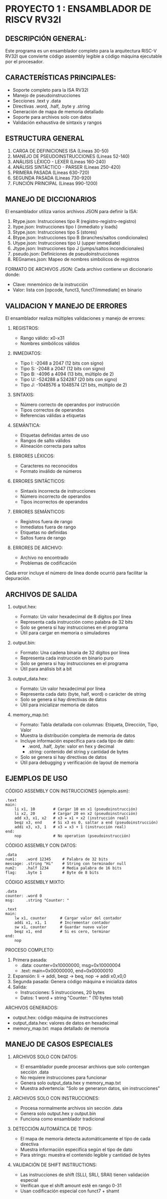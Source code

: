# PROYECTO 1 : ENSAMBLADOR DE RISCV RV32I

## DESCRIPCIÓN GENERAL:
Este programa es un ensamblador completo para la arquitectura RISC-V RV32I que 
convierte código assembly legible a código máquina ejecutable por el procesador.

## CARACTERÍSTICAS PRINCIPALES:
- Soporte completo para la ISA RV32I
- Manejo de pseudoinstrucciones
- Secciones .text y .data
- Directivas .word, .half, .byte y .string
- Generación de mapa de memoria detallado
- Soporte para archivos solo con datos
- Validación exhaustiva de sintaxis y rangos

## ESTRUCTURA GENERAL

1. CARGA DE DEFINICIONES ISA (Líneas 30-50)
2. MANEJO DE PSEUDOINSTRUCCIONES (Líneas 52-140)
3. ANÁLISIS LÉXICO - LEXER (Líneas 160-240)
4. ANÁLISIS SINTÁCTICO - PARSER (Líneas 250-420)
5. PRIMERA PASADA (Líneas 630-720)
6. SEGUNDA PASADA (Líneas 730-920)
7. FUNCIÓN PRINCIPAL (Líneas 990-1200)

## MANEJO DE DICCIONARIOS 

El ensamblador utiliza varios archivos JSON para definir la ISA:

1. Rtype.json: Instrucciones tipo R (registro-registro-registro)
2. Itype.json: Instrucciones tipo I (inmediato y loads)
3. Stype.json: Instrucciones tipo S (stores)
4. Btype.json: Instrucciones tipo B (branches/saltos condicionales)
5. Utype.json: Instrucciones tipo U (upper immediate)
6. Jtype.json: Instrucciones tipo J (jumps/saltos incondicionales)
7. pseudo.json: Definiciones de pseudoinstrucciones
8. REGnames.json: Mapeo de nombres simbólicos de registros

FORMATO DE ARCHIVOS JSON:
Cada archivo contiene un diccionario donde:
- Clave: mnemónico de la instrucción
- Valor: lista con [opcode, funct3, funct7/immediate] en binario

## VALIDACION Y MANEJO DE ERRORES

El ensamblador realiza múltiples validaciones y manejo de errores:

1. REGISTROS:
   - Rango válido: x0-x31
   - Nombres simbólicos válidos

2. INMEDIATOS:
   - Tipo I: -2048 a 2047 (12 bits con signo)
   - Tipo S: -2048 a 2047 (12 bits con signo)
   - Tipo B: -4096 a 4094 (13 bits, múltiplo de 2)
   - Tipo U: -524288 a 524287 (20 bits con signo)
   - Tipo J: -1048576 a 1048574 (21 bits, múltiplo de 2)

3. SINTAXIS:
   - Número correcto de operandos por instrucción
   - Tipos correctos de operandos
   - Referencias válidas a etiquetas

4. SEMÁNTICA:
   - Etiquetas definidas antes de uso
   - Rangos de salto válidos
   - Alineación correcta para saltos

5. ERRORES LÉXICOS:
   - Caracteres no reconocidos
   - Formato inválido de números

6. ERRORES SINTÁCTICOS:
   - Sintaxis incorrecta de instrucciones
   - Número incorrecto de operandos
   - Tipos incorrectos de operandos

7. ERRORES SEMÁNTICOS:
   - Registros fuera de rango
   - Inmediatos fuera de rango
   - Etiquetas no definidas
   - Saltos fuera de rango

8. ERRORES DE ARCHIVO:
   - Archivo no encontrado
   - Problemas de codificación

Cada error incluye el número de línea donde ocurrió para facilitar la depuración.

## ARCHIVOS DE SALIDA 

1. output.hex:
   - Formato: Un valor hexadecimal de 8 dígitos por línea
   - Representa cada instrucción como palabra de 32 bits
   - Solo se genera si hay instrucciones en el programa
   - Útil para cargar en memoria o simuladores

2. output.bin:
   - Formato: Una cadena binaria de 32 dígitos por línea
   - Representa cada instrucción en binario puro
   - Solo se genera si hay instrucciones en el programa
   - Útil para análisis bit a bit

3. output_data.hex:
   - Formato: Un valor hexadecimal por línea
   - Representa cada dato (byte, half, word) o carácter de string
   - Solo se genera si hay directivas de datos
   - Útil para inicializar memoria de datos

4. memory_map.txt:
   - Formato: Tabla detallada con columnas: Etiqueta, Dirección, Tipo, Valor
   - Muestra la distribución completa de memoria de datos
   - Incluye información específica para cada tipo de dato:
     * .word, .half, .byte: valor en hex y decimal
     * .string: contenido del string y cantidad de bytes
   - Solo se genera si hay directivas de datos
   - Útil para debugging y verificación de layout de memoria

## EJEMPLOS DE USO 

CÓDIGO ASSEMBLY CON INSTRUCCIONES (ejemplo.asm):
```
.text
main:
    li x1, 10        # Cargar 10 en x1 (pseudoinstrucción)
    li x2, 20        # Cargar 20 en x2 (pseudoinstrucción)
    add x3, x1, x2   # x3 = x1 + x2 (instrucción real)
    beqz x3, end     # Si x3 es 0, saltar a end (pseudoinstrucción)
    addi x3, x3, 1   # x3 = x3 + 1 (instrucción real)
end:
    nop              # No operation (pseudoinstrucción)
```

CÓDIGO ASSEMBLY CON DATOS:
```
.data
num1:    .word 12345     # Palabra de 32 bits
message: .string "Hi"    # String con terminador null  
num2:    .half 1234      # Media palabra de 16 bits
flag:    .byte 1         # Byte de 8 bits
```

CÓDIGO ASSEMBLY MIXTO:
```
.data
counter: .word 0
msg:     .string "Counter: "

.text
main:
    lw x1, counter      # Cargar valor del contador
    addi x1, x1, 1      # Incrementar contador
    sw x1, counter      # Guardar nuevo valor
    beqz x1, end        # Si es cero, terminar
end:
    nop
```

PROCESO COMPLETO:
1. Primera pasada: 
   - .data: counter=0x10000000, msg=0x10000004
   - .text: main=0x00000000, end=0x00000010
2. Expansión: li → addi, beqz → beq, nop → addi x0,x0,0
3. Segunda pasada: Genera código máquina e inicializa datos
4. Salida: 
   - Instrucciones: 5 instrucciones, 20 bytes
   - Datos: 1 word + string "Counter: " (10 bytes total)

ARCHIVOS GENERADOS:
- output.hex: código máquina de instrucciones
- output_data.hex: valores de datos en hexadecimal
- memory_map.txt: mapa detallado de memoria

## MANEJO DE CASOS ESPECIALES 

1. ARCHIVOS SOLO CON DATOS:
   - El ensamblador puede procesar archivos que solo contengan sección .data
   - No requiere instrucciones para funcionar
   - Genera solo output_data.hex y memory_map.txt
   - Muestra advertencia: "Solo se generaron datos, sin instrucciones"

2. ARCHIVOS SOLO CON INSTRUCCIONES:
   - Procesa normalmente archivos sin sección .data
   - Genera solo output.hex y output.bin
   - Funciona como ensamblador tradicional

3. DETECCIÓN AUTOMÁTICA DE TIPOS:
   - El mapa de memoria detecta automáticamente el tipo de cada directiva
   - Muestra información específica según el tipo de dato
   - Para strings: muestra el contenido legible y cantidad de bytes

4. VALIDACIÓN DE SHIFT INSTRUCTIONS:
   - Las instrucciones de shift (SLLI, SRLI, SRAI) tienen validación especial
   - Verifican que el shift amount esté en rango 0-31
   - Usan codificación especial con funct7 + shamt
